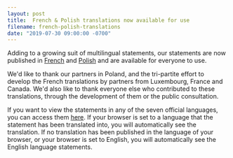 ```yaml
---
layout: post
title:  French & Polish translations now available for use
filename: french-polish-translations
date: "2019-07-30 09:00:00 -0700"
---
```


Adding to a growing suit of multilingual statements, our statements are now published in [French]({{site.app_url}}/page/1.0/?language=fr) and [Polish]({{site.app_url}}/page/1.0/?language=pl) and are available for everyone to use.

We'd like to thank our partners in Poland, and the tri-partite effort to develop the French translations by partners from Luxembourg, France and Canada.  We'd also like to thank everyone else who contributed to these translations, through the development of them or the public consultation.

If you want to view the statements in any of the seven official languages, you can access them [here]({{site.url}}/en/documentation/translations.html).  If your browser is set to a language that the statement has been translated into, you will automatically see the translation.  If no translation has been published in the language of your browser, or your browser is set to English, you will automatically see the English language statements.
